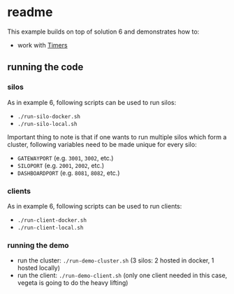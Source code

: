 # readme

This example builds on top of solution 6 and demonstrates how to:

* work with [Timers](https://dotnet.github.io/orleans/docs/grains/timers_and_reminders.html)

## running the code

### silos

As in example 6, following scripts can be used to run silos:

* `./run-silo-docker.sh`
* `./run-silo-local.sh`

Important thing to note is that if one wants to run multiple silos which form a cluster, following variables need to be made unique for every silo:

* `GATEWAYPORT` (e.g. `3001`, `3002`, etc.)
* `SILOPORT` (e.g. `2001`, `2002`, etc.)
* `DASHBOARDPORT` (e.g. `8081`, `8082`, etc.)

### clients

As in example 6, following scripts can be used to run clients:

* `./run-client-docker.sh`
* `./run-client-local.sh`

### running the demo

* run the cluster: `./run-demo-cluster.sh` (3 silos: 2 hosted in docker, 1 hosted locally)
* run the client: `./run-demo-client.sh` (only one client needed in this case, vegeta is going to do the heavy lifting)